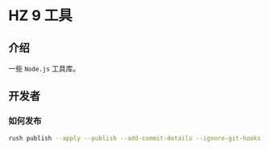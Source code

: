 # HZ 9 工具

## 介绍

一些 `Node.js` 工具库。

## 开发者

### 如何发布

```sh
rush publish --apply --publish --add-commit-details --ignore-git-hooks --target-branch master
```
